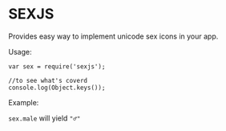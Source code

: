 # SEXJS

Provides easy way to implement unicode sex icons in your app.

Usage:

```
var sex = require('sexjs');

//to see what's coverd
console.log(Object.keys());
```

Example:

`sex.male` will yield `"♂"`